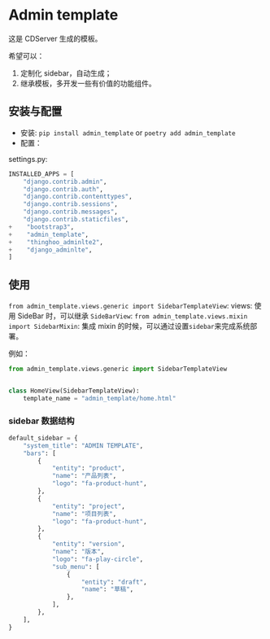 # Admin template

这是 CDServer 生成的模板。

希望可以：

1. 定制化 sidebar，自动生成；
2. 继承模板，多开发一些有价值的功能组件。


## 安装与配置

- 安装: `pip install admin_template` or `poetry add admin_template`
- 配置：

settings.py:

```python
INSTALLED_APPS = [
    "django.contrib.admin",
    "django.contrib.auth",
    "django.contrib.contenttypes",
    "django.contrib.sessions",
    "django.contrib.messages",
    "django.contrib.staticfiles",
+    "bootstrap3",
+    "admin_template",
+    "thinghoo_adminlte2",
+    "django_adminlte",
]
```

## 使用

`from admin_template.views.generic import SidebarTemplateView`: views: 使用 SideBar 时，可以继承 `SideBarView`:
`from admin_template.views.mixin import SidebarMixin`: 集成 mixin 的时候，可以通过设置`sidebar`来完成系统部署。

例如：

```py
from admin_template.views.generic import SidebarTemplateView


class HomeView(SidebarTemplateView):
    template_name = "admin_template/home.html"
```

### sidebar 数据结构

```python
default_sidebar = {
    "system_title": "ADMIN TEMPLATE",
    "bars": [
        {
            "entity": "product",
            "name": "产品列表",
            "logo": "fa-product-hunt",
        },
        {
            "entity": "project",
            "name": "项目列表",
            "logo": "fa-product-hunt",
        },
        {
            "entity": "version",
            "name": "版本",
            "logo": "fa-play-circle",
            "sub_menu": [
                {
                    "entity": "draft",
                    "name": "草稿",
                },
            ],
        },
    ],
}
```